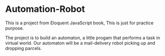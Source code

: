 # Automation-Robot

This is a project from Eloquent JavaScript book, This is just for practice purpose.

The project is to build an automaton, a little progam that performs a task in virtual world. Our automaton will be a mail-delivery robot picking up and dropping parcels.

